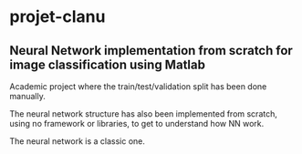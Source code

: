 # projet-clanu

## Neural Network implementation from scratch for image classification using Matlab

Academic project where the train/test/validation split has been done manually.

The neural network structure has also been implemented from scratch, using no framework or libraries, to get to understand how NN work.

The neural network is a classic one.
